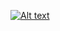 
[![Alt text](https://img.youtube.com/vi/kO6WwMdV6AY/0.jpg)](https://www.youtube.com/watch?v=kO6WwMdV6AY)
